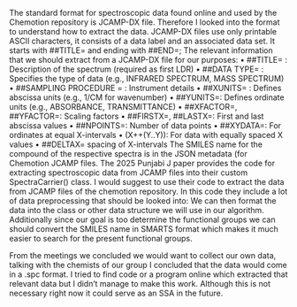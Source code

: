 The standard format for spectroscopic data found online  and used by the Chemotion repository is JCAMP-DX file. Therefore I looked into the format to understand how to extract the data. JCAMP-DX files use only printable ASCII characters, it consists of a data label and an associated data set.
It starts with ##TITLE= and ending with ##END=;
The relevant information that we should extract from a JCAMP-DX file for our purposes:
•	##TITLE= : Description of the spectrum (required as first LDR)
•	##DATA TYPE= : Specifies the type of data (e.g., INFRARED SPECTRUM, MASS SPECTRUM)
•	##SAMPLING PROCEDURE = : Instrument details
•	##XUNITS= : Defines abscissa units (e.g., 1/CM for wavenumber)
•	##YUNITS=: Defines ordinate units (e.g., ABSORBANCE, TRANSMITTANCE)
•	##XFACTOR=, ##YFACTOR=: Scaling factors
•	##FIRSTX=, ##LASTX=: First and last abscissa values
•	##NPOINTS=: Number of data points
•	##XYDATA=: For ordinates at equal X-intervals
•	(X++(Y..Y)): For data with equally spaced X values
•	##DELTAX= spacing of X-intervals
The SMILES name for the compound of the respective spectra is in the JSON metadata (for Chemotion JCAMP files. The 2025 Punjabi J paper provides the code for extracting spectroscopic data from JCAMP files into their custom SpectraCarrier() class. I would suggest to use their code to extract the data from JCAMP files of the chemotion repository. In this code they include a lot  of data preprocessing that should be looked into:
 We can then format the data into the class or other data structure we will use in our algorithm.   
Additionally since our goal is too determine the  functional groups we can should convert the SMILES name in SMARTS format which makes it much easier to search for the present functional groups.

From the meetings we concluded we would want to collect our own data, talking with the chemists of our group I concluded that the data would come in a .spc format. I tried to find code or a program online which extracted that relevant data but I didn’t manage to make this work. Although this is not necessary right now it could serve as an SSA in the future.  




